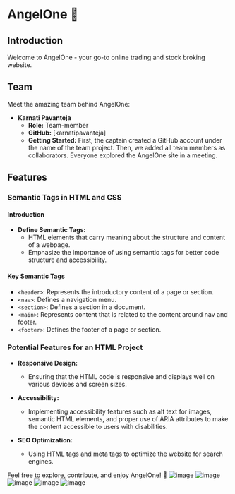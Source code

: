 # AngelOne 🚀

## Introduction

Welcome to AngelOne - your go-to online trading and stock broking website.

## Team

Meet the amazing team behind AngelOne:

- **Karnati Pavanteja**
  - **Role:** Team-member
  - **GitHub:** [karnatipavanteja]
  - **Getting Started:** First, the captain created a GitHub account under the name of the team project. Then, we added all team members as collaborators. Everyone explored the AngelOne site in a meeting.

## Features

### Semantic Tags in HTML and CSS

#### Introduction

- **Define Semantic Tags:**
  - HTML elements that carry meaning about the structure and content of a webpage.
  - Emphasize the importance of using semantic tags for better code structure and accessibility.

#### Key Semantic Tags

- `<header>`: Represents the introductory content of a page or section.
- `<nav>`: Defines a navigation menu.
- `<section>`: Defines a section in a document.
- `<main>`: Represents content that is related to the content around nav and footer.
- `<footer>`: Defines the footer of a page or section.

### Potential Features for an HTML Project

- **Responsive Design:**
  - Ensuring that the HTML code is responsive and displays well on various devices and screen sizes.

- **Accessibility:**
  - Implementing accessibility features such as alt text for images, semantic HTML elements, and proper use of ARIA attributes to make the content accessible to users with disabilities.

- **SEO Optimization:**
  - Using HTML tags and meta tags to optimize the website for search engines.


Feel free to explore, contribute, and enjoy AngelOne! 🌟
![image](https://github.com/shobharathor/TeamProject/assets/127507966/f7feb661-3260-45a2-be41-58fa7acbb7c6)
![image](https://github.com/shobharathor/TeamProject/assets/127507966/c639d115-2d00-452a-ad02-3bcc74f64db4)
![image](https://github.com/shobharathor/TeamProject/assets/127507966/965369d1-7f4b-42cd-9b1a-43d14d72318d)
![image](https://github.com/shobharathor/TeamProject/assets/127507966/b4fc152a-9e3d-47d9-b9c1-1aeec6e505e2)
![image](https://github.com/shobharathor/TeamProject/assets/127507966/3baf11d8-fb6b-4d84-a852-b95543bea502)





